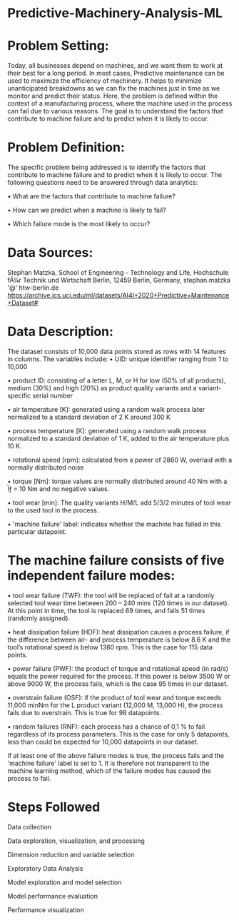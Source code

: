 # Predictive-Machinery-Analysis-ML
# Problem Setting: 
Today, all businesses depend on machines, and we want them to work at their best for a long period. In most cases, Predictive maintenance can be used to maximize the efficiency of machinery. It helps to minimize unanticipated breakdowns as we can fix the machines just in time as we monitor and predict their status. Here, the problem is defined within the context of a manufacturing process, where the machine used in the process can fail due to various reasons. The goal is to understand the factors that contribute to machine failure and to predict when it is likely to occur.

# Problem Definition: 
The specific problem being addressed is to identify the factors that contribute to machine failure and to predict when it is likely to occur. The following questions need to be answered through data analytics:

•	What are the factors that contribute to machine failure?

•	How can we predict when a machine is likely to fail?

•	Which failure mode is the most likely to occur?

# Data Sources: 
Stephan Matzka, School of Engineering - Technology and Life, Hochschule fÃ¼r Technik und Wirtschaft Berlin, 12459 Berlin, Germany, stephan.matzka '@' htw-berlin.de
https://archive.ics.uci.edu/ml/datasets/AI4I+2020+Predictive+Maintenance+Dataset#


# Data Description: 
The dataset consists of 10,000 data points stored as rows with 14 features in columns. 
The variables include:
•	UID: unique identifier ranging from 1 to 10,000

•	product ID: consisting of a letter L, M, or H for low (50% of all products), medium (30%) and high (20%) as product quality variants and a variant-specific serial number

•	air temperature [K]: generated using a random walk process later normalized to a standard deviation of 2 K around 300 K

•	process temperature [K]: generated using a random walk process normalized to a standard deviation of 1 K, added to the air temperature plus 10 K.

•	rotational speed [rpm]: calculated from a power of 2860 W, overlaid with a normally distributed noise

•	torque [Nm]: torque values are normally distributed around 40 Nm with a Ïƒ = 10 Nm and no negative values.

•	tool wear [min]: The quality variants H/M/L add 5/3/2 minutes of tool wear to the used tool in the process.

•	'machine failure' label: indicates whether the machine has failed in this particular datapoint.

# The machine failure consists of five independent failure modes:
•	tool wear failure (TWF): the tool will be replaced of fail at a randomly selected tool wear time between 200 – 240 mins (120 times in our dataset).
  At this point in time, the tool is replaced 69 times, and fails 51 times (randomly assigned).

•	heat dissipation failure (HDF): heat dissipation causes a process failure, if the difference between air- and process temperature is below 8.6 K and the tool’s rotational speed is below 1380 rpm. This is the case for 115 data points.

•	power failure (PWF): the product of torque and rotational speed (in rad/s) equals the power required for the process. If this power is below 3500 W or above 9000 W, the process fails, which is the case 95 times in our dataset.

•	overstrain failure (OSF): if the product of tool wear and torque exceeds 11,000 minNm for the L product variant (12,000 M, 13,000 H), the process fails due to overstrain. This is true for 98 datapoints.

•	random failures (RNF): each process has a chance of 0,1 % to fail regardless of its process parameters. This is the case for only 5 datapoints, less than could be expected for 10,000 datapoints in our dataset.

If at least one of the above failure modes is true, the process fails and the 'machine failure' label is set to 1. It is therefore not transparent to the machine learning method, which of the failure modes has caused the process to fail.

# Steps Followed 
Data collection

Data exploration, visualization, and processing

Dimension reduction and variable selection

Exploratory Data Analysis

Model exploration and model selection

Model performance evaluation

Performance visualization
 
